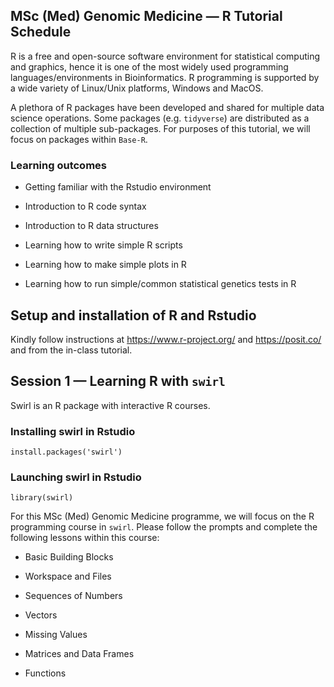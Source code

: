 ## MSc (Med) Genomic Medicine — R Tutorial Schedule 

R is a free and open-source software environment for statistical computing and graphics, hence it is one of the most widely used programming languages/environments in Bioinformatics. R programming is supported by a wide variety of Linux/Unix platforms, Windows and MacOS. 

A plethora of R packages have been developed and shared for multiple data science operations. Some packages (e.g. ``tidyverse``) are distributed as a collection of multiple sub-packages. For purposes of this tutorial, we will focus on packages within ``Base-R``. 


### Learning outcomes
- Getting familiar with the Rstudio environment

- Introduction to R code syntax

- Introduction to R data structures

- Learning how to write simple R scripts

- Learning how to make simple plots in R 

- Learning how to run simple/common statistical genetics tests in R



## Setup and installation of R and Rstudio
Kindly follow instructions at https://www.r-project.org/ and https://posit.co/ and from the in-class tutorial.

## Session 1 — Learning R with ``swirl``

Swirl is an R package with interactive R courses. 

### Installing swirl in Rstudio

```
install.packages('swirl')
```

### Launching swirl in Rstudio

```
library(swirl)
```

For this MSc (Med) Genomic Medicine programme, we will focus on the R programming course in ``swirl``. Please follow the prompts and complete the following lessons within this course:

- Basic Building Blocks 

- Workspace and Files   

- Sequences of Numbers 

- Vectors 

- Missing Values

- Matrices and Data Frames

- Functions 

